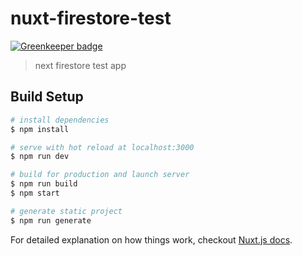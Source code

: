 # nuxt-firestore-test

[![Greenkeeper badge](https://badges.greenkeeper.io/skdigital/nuxt-firestore-test.svg)](https://greenkeeper.io/)

> next firestore test app

## Build Setup

``` bash
# install dependencies
$ npm install

# serve with hot reload at localhost:3000
$ npm run dev

# build for production and launch server
$ npm run build
$ npm start

# generate static project
$ npm run generate
```

For detailed explanation on how things work, checkout [Nuxt.js docs](https://nuxtjs.org).
